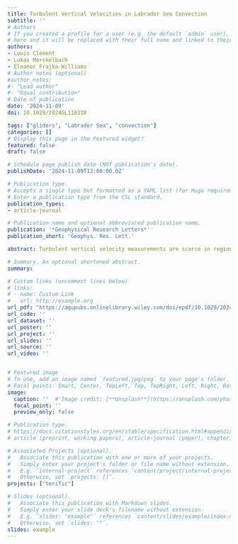 ```yaml
---
title: Turbulent Vertical Velocities in Labrador Sea Convection
subtitle: ''
# Authors
# If you created a profile for a user (e.g. the default `admin` user), write the username (folder name)
# here and it will be replaced with their full name and linked to their profile.
authors:
- Louis Clément
- Lukas Merckelbach
- Eleanor Frajka-Williams
# Author notes (optional)
#author_notes:
#- "Lead author"
#- "Equal contribution"
# Date of publication
date: '2024-11-09'
doi: 10.1029/2024GL110318

tags: ["gliders", "Labrador Sea", "convection"]
categories: []
# Display this page in the Featured widget?
featured: false
draft: false

# Schedule page publish date (NOT publication's date).
publishDate: '2024-11-09T12:00:00.0Z'

# Publication type.
# Accepts a single type but formatted as a YAML list (for Hugo requirements).
# Enter a publication type from the CSL standard.
publication_types:
- article-journal

# Publication name and optional abbreviated publication name.
publication: '*Geophysical Research Letters*'
publication_short: 'Geophys. Res. Lett.'

abstract: Turbulent vertical velocity measurements are scarce in regions prone to convection such as the Labrador Sea, which hinders our understanding of deep convection dynamics. Vertical velocity, w \$w\$, is retrieved from wintertime glider deployments in the convective region. From w \$w\$, downward convective plumes of dense waters are identified. These plumes only cover a small fraction of the convective area. Throughout the convective area, the standard deviation of w \$w\$ agrees with scaling relations for the atmospheric surface and boundary layers. It initially depends on surface buoyancy loss in winter, and later, on wind stress after mid-March. Both periods are characterized by positive turbulent vertical buoyancy flux. During convective periods in winter, the positive buoyancy flux is mostly forced by surface heat loss. After mid-March, when buoyancy loss to the atmosphere is reduced, the positive buoyancy flux results from a restratifying upward freshwater flux, potentially of lateral origins and without much atmospheric influence.

# Summary. An optional shortened abstract.
summary: 

# Custom links (uncomment lines below)
# links:
# - name: Custom Link
#   url: http://example.org
url_pdf: "https://agupubs.onlinelibrary.wiley.com/doi/epdf/10.1029/2024GL110318"
url_code: ''
url_dataset: ''
url_poster: ''
url_project: ''
url_slides: ''
url_source: ''
url_video: ''


# Featured image
# To use, add an image named `featured.jpg/png` to your page's folder.
# Focal points: Smart, Center, TopLeft, Top, TopRight, Left, Right, BottomLeft, Bottom, BottomRight.
image:
  caption: ''  #'Image credit: [**Unsplash**](https://unsplash.com/photos/jdD8gXaTZsc)'
  focal_point: ''
  preview_only: false

# Publication type.
# https://docs.citationstyles.org/en/stable/specification.html#appendix-iii-types
# article (preprint, working papers), article-journal (paper), chapter, dataset, document (catch all), motion_picture (video), post (post on online forum), post-weblog (post on blog), report (technical report, with container-title for chapter within larger report), software, thesis, citation-key (bibtex key) or citation-label (Ferr78, formatted as output label), doi, event-title (name of event), event-place (geographic location), keyword, language (e.g., en or de), license (copyright information), note (descriptive note), publisher, title, t

# Associated Projects (optional).
#   Associate this publication with one or more of your projects.
#   Simply enter your project's folder or file name without extension.
#   E.g. `internal-project` references `content/project/internal-project/index.md`.
#   Otherwise, set `projects: []`.
projects: ["terific"]

# Slides (optional).
#   Associate this publication with Markdown slides.
#   Simply enter your slide deck's filename without extension.
#   E.g. `slides: "example"` references `content/slides/example/index.md`.
#   Otherwise, set `slides: ""`.
slides: example
---
```


<!--{{% callout note %}}
Click the *Cite* button above to demo the feature to enable visitors to import publication metadata into their reference management software.
{{% /callout %}}

{{% callout note %}}
Create your slides in Markdown - click the *Slides* button to check out the example.
{{% /callout %}}

Add the publication's **full text** or **supplementary notes** here. You can use rich formatting such as including [code, math, and images](https://docs.hugoblox.com/content/writing-markdown-latex/).
-->